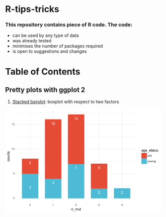 # R-tips-tricks



### This repository contains piece of R code. The code:

  * can be used by any type of data
  * was already tested
  * minimises the number of packages required
  * is open to suggestions and changes  


  # Table of Contents

  ## Pretty plots with ggplot 2

  1. [Stacked barplot](https://github.com/tdelhomme/R-tips-tricks/blob/master/Rcode/stacked_barplot.r): boxplot with respect to two factors  

![stacked_barplot](https://github.com/tdelhomme/R-tips-tricks/blob/master/examples/stacked_barplot.png)
